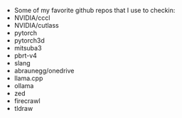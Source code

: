 

- Some of my favorite github repos that I use to checkin:
- NVIDIA/cccl
- NVIDIA/cutlass
- pytorch
- pytorch3d
- mitsuba3
- pbrt-v4
- slang
- abraunegg/onedrive 
- llama.cpp
- ollama
- zed
- firecrawl
- tldraw